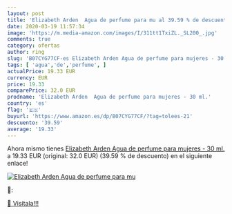 ```yaml
---
layout: post
title: 'Elizabeth Arden  Agua de perfume para mu al 39.59 % de descuento'
date: 2020-03-19 11:57:34
image: 'https://m.media-amazon.com/images/I/311tt1TxiZL._SL200_.jpg'
comments: true
category: ofertas
author: ring
slug: 'B07CYG77CF-es Elizabeth Arden Agua de perfume para mujeres - 30 ml.'
tags: [ 'agua','de','perfume', ]
actualPrice: 19.33 EUR
currency: EUR
price: 19.33
comparePrice: 32.0 EUR
prodname: 'Elizabeth Arden  Agua de perfume para mujeres - 30 ml.'
country: 'es'
flag: '🇪🇸'
buyurl: 'https://www.amazon.es/dp/B07CYG77CF/?tag=tolees-21'
descuento: '39.59'
average: '19.33'
---
```


Ahora mismo tienes [Elizabeth Arden  Agua de perfume para mujeres - 30 ml.](https://www.amazon.es/dp/B07CYG77CF/?tag=tolees-21) a 19.33 EUR (original: 32.0 EUR) (39.59 %  de descuento) en el siguiente enlace!

[![Elizabeth Arden  Agua de perfume para mu](https://m.media-amazon.com/images/I/311tt1TxiZL._SL200_.jpg)](https://www.amazon.es/dp/B07CYG77CF/?tag=tolees-21)

🔎:


[🛒 Visítala!!!](https://www.amazon.es/dp/B07CYG77CF/?tag=tolees-21)
